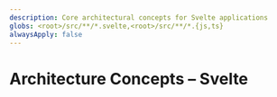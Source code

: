 ```yaml
---
description: Core architectural concepts for Svelte applications
globs: <root>/src/**/*.svelte,<root>/src/**/*.{js,ts}
alwaysApply: false
---
```


# Architecture Concepts – Svelte

<!--
TODO: Add content for svelte architecture-concepts.
Follow unified schema guidelines.
-->
